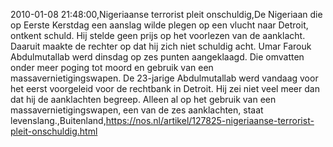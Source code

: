 2010-01-08 21:48:00,Nigeriaanse terrorist pleit onschuldig,De Nigeriaan die op Eerste Kerstdag een aanslag wilde plegen op een vlucht naar Detroit, ontkent schuld. Hij stelde geen prijs op het voorlezen van de aanklacht. Daaruit maakte de rechter op dat hij zich niet schuldig acht. Umar Farouk Abdulmutallab werd dinsdag op zes punten aangeklaagd. Die omvatten onder meer poging tot moord en gebruik van een massavernietigingswapen. De 23-jarige Abdulmutallab werd vandaag voor het eerst voorgeleid voor de rechtbank in Detroit. Hij zei niet veel meer dan dat hij de aanklachten begreep. Alleen al op het gebruik van een massavernietigingswapen, een van de zes aanklachten, staat levenslang.,Buitenland,https://nos.nl/artikel/127825-nigeriaanse-terrorist-pleit-onschuldig.html
